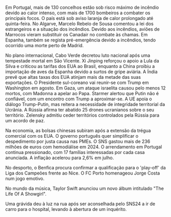 Em Portugal, mais de 130 concelhos estão sob risco máximo de incêndio devido ao calor intenso, com mais de 1700 bombeiros a combater os principais focos. O país está sob aviso laranja de calor prolongado até quinta-feira. No Algarve, Marcelo Rebelo de Sousa comentou a lei dos estrangeiros e a situação dos incêndios. Devido aos incêndios, aviões de Marrocos vieram substituir os Canadair no combate às chamas. Em Espanha, também se regista pré-emergência devido a incêndios, tendo ocorrido uma morte perto de Madrid.

No plano internacional, Cabo Verde decretou luto nacional após uma tempestade mortal em São Vicente. Xi Jinping reforçou o apoio a Lula da Silva e criticou as tarifas dos EUA ao Brasil, enquanto a China proibiu a importação de aves da Espanha devido a surtos de gripe aviária. A Índia prevê que altas taxas dos EUA atinjam mais da metade das suas exportações. O Presidente sul-coreano vai reunir-se com Trump em Washington em agosto. Em Gaza, um ataque israelita causou pelo menos 12 mortos, com Madonna a apelar ao Papa. Starmer alertou que Putin não é confiável, com um encontro com Trump a aproximar-se. A UE apoia o diálogo Trump-Putin, mas reitera a necessidade de integridade territorial da Ucrânia. A Rússia afirma ter abatido 25 drones ucranianos sobre o seu território. Zelensky admitiu ceder territórios controlados pela Rússia para um acordo de paz.

Na economia, as bolsas chinesas subiram após a extensão da trégua comercial com os EUA. O governo português quer simplificar o despedimento por justa causa nas PMEs. O SNS gastou mais de 236 milhões de euros com hemodiálise em 2024. O arrendamento em Portugal continua pressionado, com 17 famílias interessadas por cada casa anunciada. A inflação acelerou para 2,6% em julho.

No desporto, o Benfica procura confirmar a qualificação para o 'play-off' da Liga dos Campeões frente ao Nice. O FC Porto homenageou Jorge Costa num jogo emotivo.

No mundo da música, Taylor Swift anunciou um novo álbum intitulado "The Life Of A Showgirl".

Uma grávida deu à luz na rua após ser aconselhada pelo SNS24 a ir de carro para o hospital, levando à abertura de um inquérito.